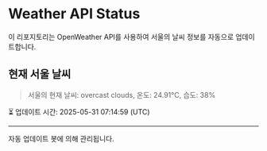 
# Weather API Status

이 리포지토리는 OpenWeather API를 사용하여 서울의 날씨 정보를 자동으로 업데이트합니다.

## 현재 서울 날씨
> 서울의 현재 날씨: overcast clouds, 온도: 24.91°C, 습도: 38%

⏳ 업데이트 시간: 2025-05-31 07:14:59 (UTC)

---
자동 업데이트 봇에 의해 관리됩니다.
